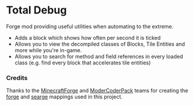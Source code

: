 # Total Debug
Forge mod providing useful utilities when automating to the extreme.

- Adds a block which shows how often per second it is ticked
- Allows you to view the decompiled classes of Blocks, Tile Entities and more while you're in-game.
- Allows you to search for method and field references in every loaded class (e.g. find every block that accelerates 
  tile entities)

### Credits

Thanks to the [MinecraftForge](https://github.com/MinecraftForge/) and [ModerCoderPack](https://github.com/ModCoderPack)
teams for creating the [forge](http://export.mcpbot.bspk.rs/stable/) and
[searge](https://github.com/MinecraftForge/MCPConfig/blob/master/versions/release/1.12.2/joined.tsrg) mappings used in 
this project.
